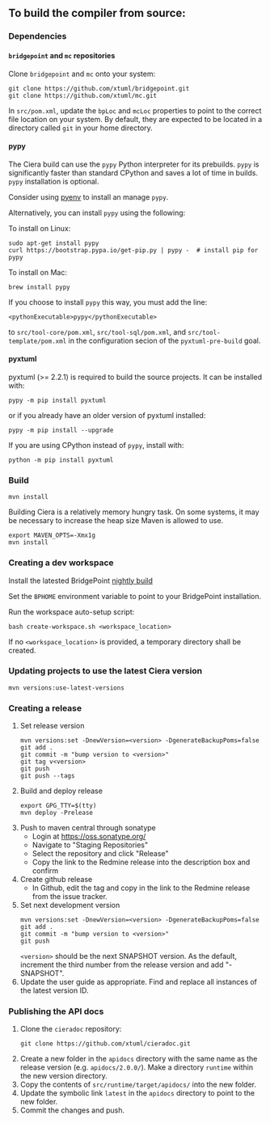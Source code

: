 ## To build the compiler from source:

### Dependencies

#### `bridgepoint` and `mc` repositories

Clone `bridgepoint` and `mc` onto your system:

```
git clone https://github.com/xtuml/bridgepoint.git
git clone https://github.com/xtuml/mc.git
```

In `src/pom.xml`, update the `bpLoc` and `mcLoc` properties to point to the
correct file location on your system.  By default, they are expected to be
located in a directory called `git` in your home directory.

#### pypy

The Ciera build can use the `pypy` Python interpreter for its prebuilds. `pypy`
is significantly faster than standard CPython and saves a lot of time in
builds. `pypy` installation is optional.

Consider using [pyenv](https://github.com/pyenv/pyenv) to install an manage
`pypy`.

Alternatively, you can install `pypy` using the following:

To install on Linux:
```
sudo apt-get install pypy
curl https://bootstrap.pypa.io/get-pip.py | pypy -  # install pip for pypy
```

To install on Mac:
```
brew install pypy
```

If you choose to install `pypy` this way, you must add the line:
```
<pythonExecutable>pypy</pythonExecutable>
```

to `src/tool-core/pom.xml`, `src/tool-sql/pom.xml`, and
`src/tool-template/pom.xml` in the configuration secion of the
`pyxtuml-pre-build` goal.

#### pyxtuml

pyxtuml (>= 2.2.1) is required to build the source projects. It can be installed with:

```
pypy -m pip install pyxtuml
```

or if you already have an older version of pyxtuml installed:

```
pypy -m pip install --upgrade
```

If you are using CPython instead of `pypy`, install with:

```
python -m pip install pyxtuml
```

### Build

```
mvn install
```

Building Ciera is a relatively memory hungry task. On some systems, it may be necessary to increase
the heap size Maven is allowed to use.
```
export MAVEN_OPTS=-Xmx1g
mvn install
```

### Creating a dev workspace

Install the latested BridgePoint [nightly
build](https://s3.amazonaws.com/xtuml-releases/nightly-build/buildfiles.html)

Set the `BPHOME` environment variable to point to your BridgePoint
installation.

Run the workspace auto-setup script:
```
bash create-workspace.sh <workspace_location>
```

If no `<workspace_location>` is provided, a temporary directory shall be created.

### Updating projects to use the latest Ciera version

```
mvn versions:use-latest-versions
```

### Creating a release

1. Set release version
   ```
   mvn versions:set -DnewVersion=<version> -DgenerateBackupPoms=false
   git add .
   git commit -m "bump version to <version>"
   git tag v<version>
   git push
   git push --tags
   ```
2. Build and deploy release
   ```
   export GPG_TTY=$(tty)
   mvn deploy -Prelease
   ```
3. Push to maven central through sonatype
   - Login at https://oss.sonatype.org/
   - Navigate to "Staging Repositories"
   - Select the repository and click "Release"
   - Copy the link to the Redmine release into the description box and confirm
4. Create github release
   - In Github, edit the tag and copy in the link to the Redmine release from
     the issue tracker.
5. Set next development version
   ```
   mvn versions:set -DnewVersion=<version> -DgenerateBackupPoms=false
   git add .
   git commit -m "bump version to <version>"
   git push
   ```
   `<version>` should be the next SNAPSHOT version. As the default, increment
   the third number from the release version and add "-SNAPSHOT".
6. Update the user guide as appropriate. Find and replace all instances of the
   latest version ID.

### Publishing the API docs

1. Clone the `cieradoc` repository:
   ```
   git clone https://github.com/xtuml/cieradoc.git
   ```
2. Create a new folder in the `apidocs` directory with the same name as the
   release version (e.g. `apidocs/2.0.0/`). Make a directory `runtime` within
   the new version directory.
3. Copy the contents of `src/runtime/target/apidocs/` into the new folder.
4. Update the symbolic link `latest` in the `apidocs` directory to point to the
   new folder.
5. Commit the changes and push.
